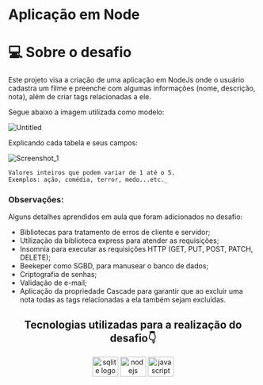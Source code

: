 # Aplicação em Node

# 💻 Sobre o desafio

Este projeto visa a criação de uma aplicação em NodeJs onde o usuário cadastra um filme e preenche com algumas informações (nome, descrição, nota), além de criar tags relacionadas a ele.

Segue abaixo a imagem utilizada como modelo:

![Untitled](https://user-images.githubusercontent.com/101990719/181934462-203754aa-25d6-435c-9751-7203cc17f41d.png)

Explicando cada tabela e seus campos:

![Screenshot_1](https://user-images.githubusercontent.com/101990719/181934545-35d6be72-9531-4533-bb9f-b9ac4e00f963.png)

```
Valores inteiros que podem variar de 1 até o 5.
Exemplos: ação, comédia, terror, medo...etc._
```

### **Observações:**

Alguns detalhes aprendidos em aula que foram adicionados no desafio:

- Bibliotecas para tratamento de erros de cliente e servidor;
- Utilização da biblioteca express para atender as requisições;
- Insomnia para executar as requisições HTTP (GET, PUT, POST, PATCH, DELETE);
- Beekeper como SGBD, para manusear o banco de dados;
- Criptografia de senhas;
- Validação de e-mail;
- Aplicação  da propriedade Cascade para garantir que ao excluir uma nota todas as tags relacionadas a ela também sejam excluídas.

<h2 align="center">Tecnologias utilizadas para a realização do desafio👇</h2>

<div align="center">

<img src="https://cdn.jsdelivr.net/gh/devicons/devicon/icons/sqlite/sqlite-original-wordmark.svg" height="40" width="52" alt="sqlite logo" />
<img src="https://cdn.jsdelivr.net/gh/devicons/devicon/icons/nodejs/nodejs-original.svg" height="40" width="52" alt="nodejs logo" />
<img src="https://cdn.jsdelivr.net/gh/devicons/devicon/icons/javascript/javascript-original.svg" height="40" width="52" alt="javascript logo" />
                    
</div>
